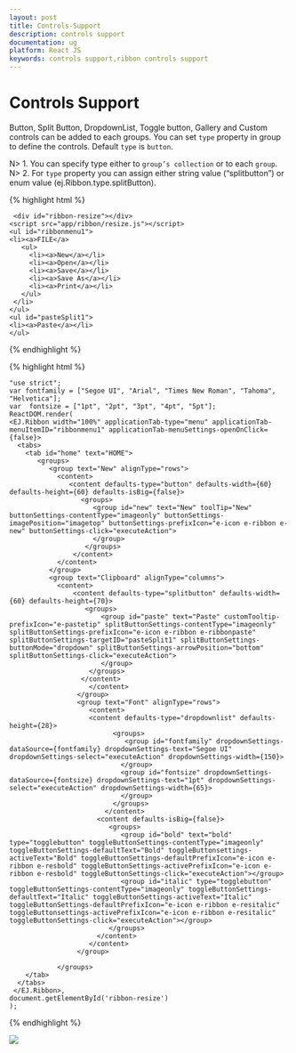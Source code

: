 ```yaml
---
layout: post
title: Controls-Support
description: controls support
documentation: ug
platform: React JS
keywords: controls support,ribbon controls support
---
```


# Controls Support

Button, Split Button, DropdownList, Toggle button, Gallery and Custom controls can be added to each groups. You can set `type` property in group to define the controls. Default `type` is `button`. 

N> 1. You can specify type either to `group’s collection` or to each `group`.
N> 2. For `type` property you can assign either string value (“splitbutton”) or enum value (ej.Ribbon.type.splitButton).


{% highlight html %}
 
     <div id="ribbon-resize"></div>
    <script src="app/ribbon/resize.js"></script>
    <ul id="ribbonmenu1">
    <li><a>FILE</a>
       <ul>
         <li><a>New</a></li>
         <li><a>Open</a></li>
         <li><a>Save</a></li>
         <li><a>Save As</a></li>
         <li><a>Print</a></li>
	   </ul>
     </li>
    </ul>
    <ul id="pasteSplit1">
    <li><a>Paste</a></li>
    </ul>

   

{% endhighlight %}


{% highlight html %}

    "use strict"; 
    var fontfamily = ["Segoe UI", "Arial", "Times New Roman", "Tahoma", "Helvetica"];
    var  fontsize = ["1pt", "2pt", "3pt", "4pt", "5pt"];
    ReactDOM.render(
    <EJ.Ribbon width="100%" applicationTab-type="menu" applicationTab-menuItemID="ribbonmenu1" applicationTab-menuSettings-openOnClick={false}>
      <tabs>
        <tab id="home" text="HOME">
           <groups>
		      <group text="New" alignType="rows">
			    <content>
				   <content defaults-type="button" defaults-width={60} defaults-height={60} defaults-isBig={false}>
				      <groups>
					     <group id="new" text="New" toolTip="New" buttonSettings-contentType="imageonly" buttonSettings-imagePosition="imagetop" buttonSettings-prefixIcon="e-icon e-ribbon e-new" buttonSettings-click="executeAction">
						 </group>
					   </groups>
					</content>
				</content>
			  </group>
			  <group text="Clipboard" alignType="columns">
                <content>
                    <content defaults-type="splitbutton" defaults-width={60} defaults-height={70}>
                       <groups>
                           <group id="paste" text="Paste" customTooltip-prefixIcon="e-pastetip" splitButtonSettings-contentType="imageonly" splitButtonSettings-prefixIcon="e-icon e-ribbon e-ribbonpaste" splitButtonSettings-targetID="pasteSplit1" splitButtonSettings-buttonMode="dropdown" splitButtonSettings-arrowPosition="bottom" splitButtonSettings-click="executeAction">
                           </group>
                        </groups>
                      </content>
                        </content>
                     </group>
                     <group text="Font" alignType="rows">
                        <content>
						<content defaults-type="dropdownlist" defaults-height={28}>
                              <groups>
                                 <group id="fontfamily" dropdownSettings-dataSource={fontfamily} dropdownSettings-text="Segoe UI" dropdownSettings-select="executeAction" dropdownSettings-width={150}>
                                </group>
                                <group id="fontsize" dropdownSettings-dataSource={fontsize} dropdownSettings-text="1pt" dropdownSettings-select="executeAction" dropdownSettings-width={65}>
                                </group>
                              </groups>
                            </content>
                          <content defaults-isBig={false}>
                             <groups>
                                <group id="bold" text="bold" type="togglebutton" toggleButtonSettings-contentType="imageonly" toggleButtonSettings-defaultText="Bold" toggleButtonsettings-activeText="Bold" toggleButtonSettings-defaultPrefixIcon="e-icon e-ribbon e-resbold" toggleButtonSettings-activePrefixIcon="e-icon e-ribbon e-resbold" toggleButtonSettings-click="executeAction"></group>
                                <group id="italic" type="togglebutton" toggleButtonSettings-contentType="imageonly" toggleButtonSettings-defaultText="Italic" toggleButtonSettings-activeText="Italic" toggleButtonSettings-defaultPrefixIcon="e-icon e-ribbon e-resitalic" toggleButtonsettings-activePrefixIcon="e-icon e-ribbon e-resitalic" toggleButtonSettings-click="executeAction"></group> 
                             </groups>
                          </content>
					    </content>
                     </group>
					
				</groups>  
        </tab>
      </tabs>
     </EJ.Ribbon>,
    document.getElementById('ribbon-resize')
    );
    
{% endhighlight %}

![](/js/Ribbon/Controls-Support_images/Controls-Support_img1.png)
